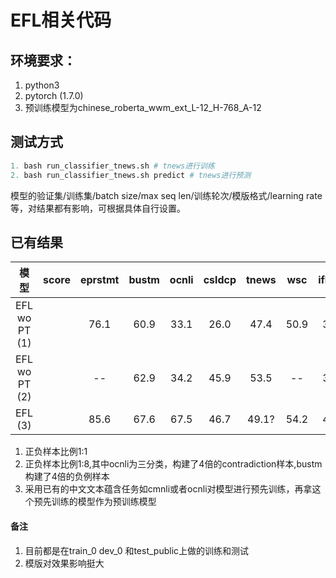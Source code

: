 # EFL相关代码

## 环境要求：
1. python3
2. pytorch (1.7.0)
3. 预训练模型为chinese_roberta_wwm_ext_L-12_H-768_A-12


## 测试方式
```python
1. bash run_classifier_tnews.sh # tnews进行训练
2. bash run_classifier_tnews.sh predict # tnews进行预测
```
模型的验证集/训练集/batch size/max seq len/训练轮次/模版格式/learning rate等，对结果都有影响，可根据具体自行设置。

## 已有结果
| 模型   | score     | eprstmt  | bustm  | ocnli   | csldcp   | tnews | wsc | iflytek| csl | chid  |
| :----:| :----:  | :----: |:----: |:----: |:----: |:----: |:----: |:----: |:----: |:----: |
| EFL wo PT (1)   |   | 76.1 | 60.9 | 33.1 | 26.0 |47.4 |50.9 |30.5 | 50.5  |18.8|
| EFL wo PT (2)   |   |--    | 62.9 | 34.2 |45.9  |53.5 |-- |38.7 |59.8 |  --  |
| EFL (3)      |  | 85.6 |67.6  |67.5 | 46.7 |49.1? | 54.2 |44.0 |61.6  |28.8|

1. 正负样本比例1:1
2. 正负样本比例1:8,其中ocnli为三分类，构建了4倍的contradiction样本,bustm构建了4倍的负例样本
3. 采用已有的中文文本蕴含任务如cmnli或者ocnli对模型进行预先训练，再拿这个预先训练的模型作为预训练模型

#### 备注
1. 目前都是在train_0 dev_0 和test_public上做的训练和测试
2. 模版对效果影响挺大
